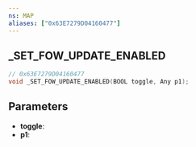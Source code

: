```yaml
---
ns: MAP
aliases: ["0x63E7279D04160477"]
---
```

## _SET_FOW_UPDATE_ENABLED

```c
// 0x63E7279D04160477
void _SET_FOW_UPDATE_ENABLED(BOOL toggle, Any p1);
```

## Parameters
* **toggle**:
* **p1**:
